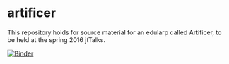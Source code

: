 # artificer
This repository holds for source material for an edularp called Artificer, to be held at the spring 2016 jtTalks.

[![Binder](http://mybinder.org/badge.svg)](http://mybinder.org/repo/cferko/artificer)